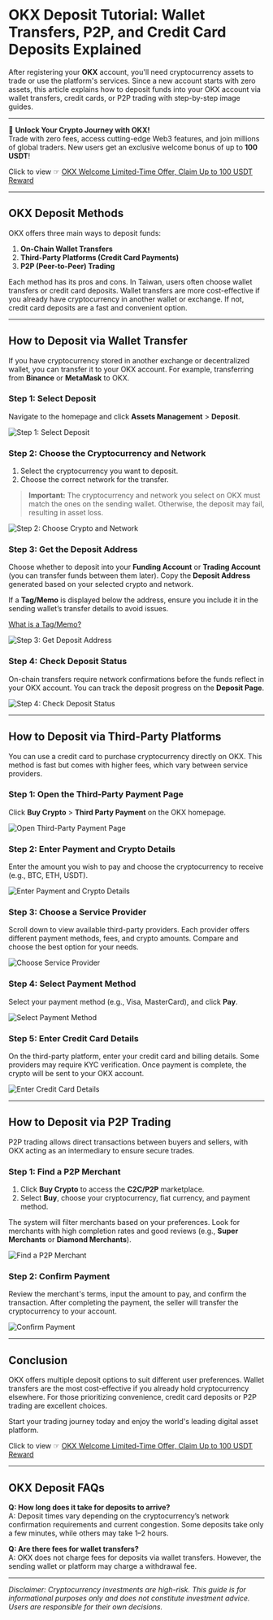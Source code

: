 # OKX Deposit Tutorial: Wallet Transfers, P2P, and Credit Card Deposits Explained

After registering your **OKX** account, you'll need cryptocurrency assets to trade or use the platform's services. Since a new account starts with zero assets, this article explains how to deposit funds into your OKX account via wallet transfers, credit cards, or P2P trading with step-by-step image guides.

---

🚀 **Unlock Your Crypto Journey with OKX!**  
Trade with zero fees, access cutting-edge Web3 features, and join millions of global traders. New users get an exclusive welcome bonus of up to **100 USDT**!  

Click to view ☞ [OKX Welcome Limited-Time Offer, Claim Up to 100 USDT Reward](https://bit.ly/OKXe)

---

## OKX Deposit Methods

OKX offers three main ways to deposit funds:

1. **On-Chain Wallet Transfers**
2. **Third-Party Platforms (Credit Card Payments)**
3. **P2P (Peer-to-Peer) Trading**

Each method has its pros and cons. In Taiwan, users often choose wallet transfers or credit card deposits. Wallet transfers are more cost-effective if you already have cryptocurrency in another wallet or exchange. If not, credit card deposits are a fast and convenient option.

---

## How to Deposit via Wallet Transfer

If you have cryptocurrency stored in another exchange or decentralized wallet, you can transfer it to your OKX account. For example, transferring from **Binance** or **MetaMask** to OKX.

### Step 1: Select Deposit
Navigate to the homepage and click **Assets Management** > **Deposit**.

![Step 1: Select Deposit](https://digitalyoming.com/wp-content/uploads/2022/08/OKX-錢包轉帳入金-1.png)

### Step 2: Choose the Cryptocurrency and Network
1. Select the cryptocurrency you want to deposit.  
2. Choose the correct network for the transfer.  

> **Important:** The cryptocurrency and network you select on OKX must match the ones on the sending wallet. Otherwise, the deposit may fail, resulting in asset loss.

![Step 2: Choose Crypto and Network](https://digitalyoming.com/wp-content/uploads/2022/08/OKX-錢包轉帳入金-2.png)

### Step 3: Get the Deposit Address
Choose whether to deposit into your **Funding Account** or **Trading Account** (you can transfer funds between them later). Copy the **Deposit Address** generated based on your selected crypto and network.

If a **Tag/Memo** is displayed below the address, ensure you include it in the sending wallet’s transfer details to avoid issues.  

[What is a Tag/Memo?](https://www.okx.com/hk/help/4573389764493?channelId=DIGITAL20)

![Step 3: Get Deposit Address](https://digitalyoming.com/wp-content/uploads/2022/08/OKX-錢包轉帳入金-3.png)

### Step 4: Check Deposit Status
On-chain transfers require network confirmations before the funds reflect in your OKX account. You can track the deposit progress on the **Deposit Page**.

![Step 4: Check Deposit Status](https://digitalyoming.com/wp-content/uploads/2022/08/OKX-錢包轉帳入金-4.png)

---

## How to Deposit via Third-Party Platforms

You can use a credit card to purchase cryptocurrency directly on OKX. This method is fast but comes with higher fees, which vary between service providers.

### Step 1: Open the Third-Party Payment Page
Click **Buy Crypto** > **Third Party Payment** on the OKX homepage.

![Open Third-Party Payment Page](https://digitalyoming.com/wp-content/uploads/2022/08/OKX-第三方平台信用卡入金-1.png)

### Step 2: Enter Payment and Crypto Details
Enter the amount you wish to pay and choose the cryptocurrency to receive (e.g., BTC, ETH, USDT).

![Enter Payment and Crypto Details](https://digitalyoming.com/wp-content/uploads/2022/08/OKX-第三方平台信用卡入金-2.png)

### Step 3: Choose a Service Provider
Scroll down to view available third-party providers. Each provider offers different payment methods, fees, and crypto amounts. Compare and choose the best option for your needs.

![Choose Service Provider](https://digitalyoming.com/wp-content/uploads/2022/08/OKX-第三方平台信用卡入金-3.png)

### Step 4: Select Payment Method
Select your payment method (e.g., Visa, MasterCard), and click **Pay**.

![Select Payment Method](https://digitalyoming.com/wp-content/uploads/2022/08/OKX-第三方平台信用卡入金-4.png)

### Step 5: Enter Credit Card Details
On the third-party platform, enter your credit card and billing details. Some providers may require KYC verification. Once payment is complete, the crypto will be sent to your OKX account.

![Enter Credit Card Details](https://digitalyoming.com/wp-content/uploads/2022/08/OKX-第三方平台信用卡入金-6.png)

---

## How to Deposit via P2P Trading

P2P trading allows direct transactions between buyers and sellers, with OKX acting as an intermediary to ensure secure trades. 

### Step 1: Find a P2P Merchant
1. Click **Buy Crypto** to access the **C2C/P2P** marketplace.  
2. Select **Buy**, choose your cryptocurrency, fiat currency, and payment method.

The system will filter merchants based on your preferences. Look for merchants with high completion rates and good reviews (e.g., **Super Merchants** or **Diamond Merchants**).

![Find a P2P Merchant](https://digitalyoming.com/wp-content/uploads/2022/08/OKX-P2P-入金-1.png)

### Step 2: Confirm Payment
Review the merchant's terms, input the amount to pay, and confirm the transaction. After completing the payment, the seller will transfer the cryptocurrency to your account.

![Confirm Payment](https://digitalyoming.com/wp-content/uploads/2022/08/OKX-P2P-入金-2.png)

---

## Conclusion

OKX offers multiple deposit options to suit different user preferences. Wallet transfers are the most cost-effective if you already hold cryptocurrency elsewhere. For those prioritizing convenience, credit card deposits or P2P trading are excellent choices.

Start your trading journey today and enjoy the world's leading digital asset platform.

Click to view ☞ [OKX Welcome Limited-Time Offer, Claim Up to 100 USDT Reward](https://bit.ly/OKXe)

---

## OKX Deposit FAQs

**Q: How long does it take for deposits to arrive?**  
A: Deposit times vary depending on the cryptocurrency’s network confirmation requirements and current congestion. Some deposits take only a few minutes, while others may take 1–2 hours.

**Q: Are there fees for wallet transfers?**  
A: OKX does not charge fees for deposits via wallet transfers. However, the sending wallet or platform may charge a withdrawal fee.

---

*Disclaimer: Cryptocurrency investments are high-risk. This guide is for informational purposes only and does not constitute investment advice. Users are responsible for their own decisions.*
